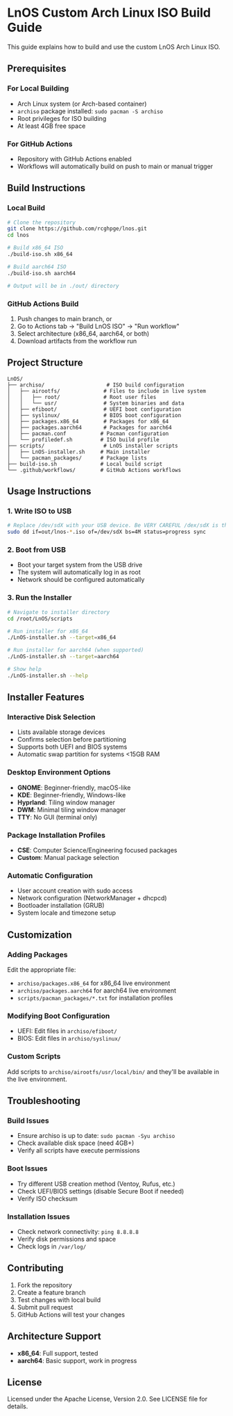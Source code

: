 # LnOS Custom Arch Linux ISO Build Guide

This guide explains how to build and use the custom LnOS Arch Linux ISO.

## Prerequisites

### For Local Building
- Arch Linux system (or Arch-based container)
- `archiso` package installed: `sudo pacman -S archiso`
- Root privileges for ISO building
- At least 4GB free space

### For GitHub Actions
- Repository with GitHub Actions enabled
- Workflows will automatically build on push to main or manual trigger

## Build Instructions

### Local Build
```bash
# Clone the repository
git clone https://github.com/rcghpge/lnos.git
cd lnos

# Build x86_64 ISO
./build-iso.sh x86_64

# Build aarch64 ISO  
./build-iso.sh aarch64

# Output will be in ./out/ directory
```

### GitHub Actions Build
1. Push changes to main branch, or
2. Go to Actions tab → "Build LnOS ISO" → "Run workflow"
3. Select architecture (x86_64, aarch64, or both)
4. Download artifacts from the workflow run

## Project Structure

```
LnOS/
├── archiso/                    # ISO build configuration
│   ├── airootfs/              # Files to include in live system
│   │   ├── root/              # Root user files
│   │   └── usr/               # System binaries and data
│   ├── efiboot/               # UEFI boot configuration
│   ├── syslinux/              # BIOS boot configuration
│   ├── packages.x86_64        # Packages for x86_64
│   ├── packages.aarch64       # Packages for aarch64
│   ├── pacman.conf           # Pacman configuration
│   └── profiledef.sh         # ISO build profile
├── scripts/                   # LnOS installer scripts
│   ├── LnOS-installer.sh     # Main installer
│   └── pacman_packages/      # Package lists
├── build-iso.sh              # Local build script
└── .github/workflows/        # GitHub Actions workflows
```

## Usage Instructions

### 1. Write ISO to USB
```bash
# Replace /dev/sdX with your USB device. Be VERY CAREFUL /dex/sdX is the correct device.
sudo dd if=out/lnos-*.iso of=/dev/sdX bs=4M status=progress sync
```

### 2. Boot from USB
- Boot your target system from the USB drive
- The system will automatically log in as root
- Network should be configured automatically

### 3. Run the Installer
```bash
# Navigate to installer directory
cd /root/LnOS/scripts

# Run installer for x86_64
./LnOS-installer.sh --target=x86_64

# Run installer for aarch64 (when supported)
./LnOS-installer.sh --target=aarch64

# Show help
./LnOS-installer.sh --help
```

## Installer Features

### Interactive Disk Selection
- Lists available storage devices
- Confirms selection before partitioning
- Supports both UEFI and BIOS systems
- Automatic swap partition for systems <15GB RAM

### Desktop Environment Options
- **GNOME**: Beginner-friendly, macOS-like
- **KDE**: Beginner-friendly, Windows-like  
- **Hyprland**: Tiling window manager
- **DWM**: Minimal tiling window manager
- **TTY**: No GUI (terminal only)

### Package Installation Profiles
- **CSE**: Computer Science/Engineering focused packages
- **Custom**: Manual package selection

### Automatic Configuration
- User account creation with sudo access
- Network configuration (NetworkManager + dhcpcd)
- Bootloader installation (GRUB)
- System locale and timezone setup

## Customization

### Adding Packages
Edit the appropriate file:
- `archiso/packages.x86_64` for x86_64 live environment
- `archiso/packages.aarch64` for aarch64 live environment
- `scripts/pacman_packages/*.txt` for installation profiles

### Modifying Boot Configuration
- UEFI: Edit files in `archiso/efiboot/`
- BIOS: Edit files in `archiso/syslinux/`

### Custom Scripts
Add scripts to `archiso/airootfs/usr/local/bin/` and they'll be available in the live environment.

## Troubleshooting

### Build Issues
- Ensure archiso is up to date: `sudo pacman -Syu archiso`
- Check available disk space (need 4GB+)
- Verify all scripts have execute permissions

### Boot Issues
- Try different USB creation method (Ventoy, Rufus, etc.)
- Check UEFI/BIOS settings (disable Secure Boot if needed)
- Verify ISO checksum

### Installation Issues
- Check network connectivity: `ping 8.8.8.8`
- Verify disk permissions and space
- Check logs in `/var/log/`

## Contributing

1. Fork the repository
2. Create a feature branch
3. Test changes with local build
4. Submit pull request
5. GitHub Actions will test your changes

## Architecture Support

- **x86_64**: Full support, tested
- **aarch64**: Basic support, work in progress

## License

Licensed under the Apache License, Version 2.0. See LICENSE file for details.
